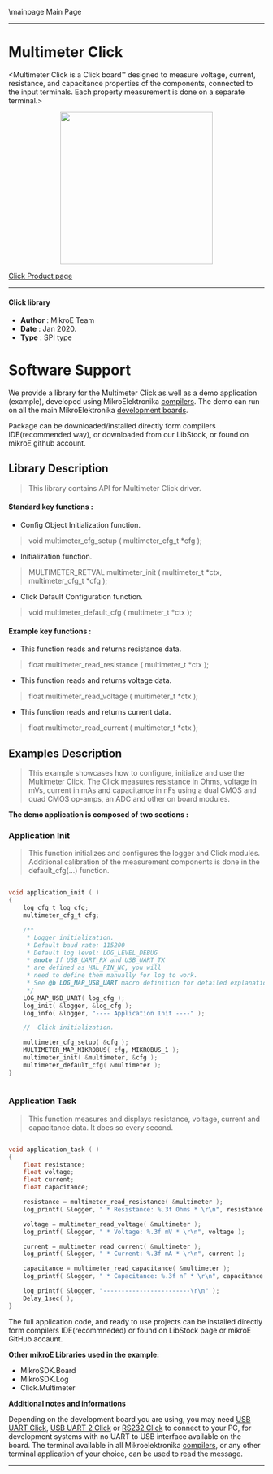 \mainpage Main Page

---
# Multimeter Click

<Multimeter Click is a Click board™ designed to measure voltage, current, resistance, and capacitance properties of the components, connected to the input terminals. Each property measurement is done on a separate terminal.>

<p align="center">
  <img src="https://download.mikroe.com/images/click_for_ide/multimeter_click.png" height=300px>
</p>


[Click Product page](https://www.mikroe.com/multimeter-click)

---

#### Click library 

- **Author**        : MikroE Team
- **Date**          : Jan 2020.
- **Type**          : SPI type


# Software Support

We provide a library for the Multimeter Click 
as well as a demo application (example), developed using MikroElektronika 
[compilers](https://shop.mikroe.com/compilers). 
The demo can run on all the main MikroElektronika [development boards](https://shop.mikroe.com/development-boards).

Package can be downloaded/installed directly form compilers IDE(recommended way), or downloaded from our LibStock, or found on mikroE github account. 

## Library Description

> This library contains API for Multimeter Click driver.

#### Standard key functions :

- Config Object Initialization function.
> void multimeter_cfg_setup ( multimeter_cfg_t *cfg ); 
 
- Initialization function.
> MULTIMETER_RETVAL multimeter_init ( multimeter_t *ctx, multimeter_cfg_t *cfg );

- Click Default Configuration function.
> void multimeter_default_cfg ( multimeter_t *ctx );

#### Example key functions :

- This function reads and returns resistance data.
> float multimeter_read_resistance ( multimeter_t *ctx );
 
- This function reads and returns voltage data.
> float multimeter_read_voltage ( multimeter_t *ctx );

- This function reads and returns current data.
> float multimeter_read_current ( multimeter_t *ctx );

## Examples Description

> This example showcases how to configure, initialize and use the Multimeter Click. The
  Click measures resistance in Ohms, voltage in mVs, current in mAs and capacitance in nFs
  using a dual CMOS and quad CMOS op-amps, an ADC and other on board modules. 

**The demo application is composed of two sections :**

### Application Init 

> This function initializes and configures the logger and Click modules. Additional 
  calibration of the measurement components is done in the default_cfg(...) function.

```c

void application_init ( )
{
    log_cfg_t log_cfg;
    multimeter_cfg_t cfg;

    /** 
     * Logger initialization.
     * Default baud rate: 115200
     * Default log level: LOG_LEVEL_DEBUG
     * @note If USB_UART_RX and USB_UART_TX 
     * are defined as HAL_PIN_NC, you will 
     * need to define them manually for log to work. 
     * See @b LOG_MAP_USB_UART macro definition for detailed explanation.
     */
    LOG_MAP_USB_UART( log_cfg );
    log_init( &logger, &log_cfg );
    log_info( &logger, "---- Application Init ----" );

    //  Click initialization.

    multimeter_cfg_setup( &cfg );
    MULTIMETER_MAP_MIKROBUS( cfg, MIKROBUS_1 );
    multimeter_init( &multimeter, &cfg );
    multimeter_default_cfg( &multimeter );
}
  
```

### Application Task

> This function measures and displays resistance, voltage, current and capacitance data.
  It does so every second. 

```c

void application_task ( )
{
    float resistance;
    float voltage;
    float current;
    float capacitance;

    resistance = multimeter_read_resistance( &multimeter );
    log_printf( &logger, " * Resistance: %.3f Ohms * \r\n", resistance );

    voltage = multimeter_read_voltage( &multimeter );
    log_printf( &logger, " * Voltage: %.3f mV * \r\n", voltage );

    current = multimeter_read_current( &multimeter );
    log_printf( &logger, " * Current: %.3f mA * \r\n", current );

    capacitance = multimeter_read_capacitance( &multimeter );
    log_printf( &logger, " * Capacitance: %.3f nF * \r\n", capacitance );

    log_printf( &logger, "------------------------\r\n" );
    Delay_1sec( );
} 

```

The full application code, and ready to use projects can be  installed directly form compilers IDE(recommneded) or found on LibStock page or mikroE GitHub accaunt.

**Other mikroE Libraries used in the example:** 

- MikroSDK.Board
- MikroSDK.Log
- Click.Multimeter

**Additional notes and informations**

Depending on the development board you are using, you may need 
[USB UART Click](https://shop.mikroe.com/usb-uart-click), 
[USB UART 2 Click](https://shop.mikroe.com/usb-uart-2-click) or 
[RS232 Click](https://shop.mikroe.com/rs232-click) to connect to your PC, for 
development systems with no UART to USB interface available on the board. The 
terminal available in all Mikroelektronika 
[compilers](https://shop.mikroe.com/compilers), or any other terminal application 
of your choice, can be used to read the message.

---
